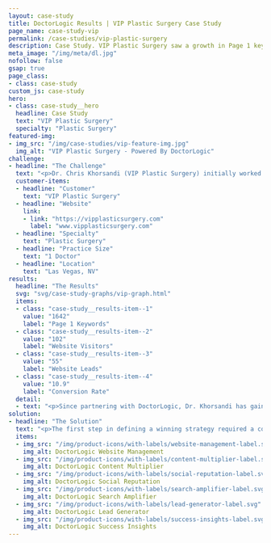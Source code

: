```yaml
---
layout: case-study
title: DoctorLogic Results | VIP Plastic Surgery Case Study
page_name: case-study-vip
permalink: /case-studies/vip-plastic-surgery
description: Case Study. VIP Plastic Surgery saw a growth in Page 1 keywords by 1,642%, resulting in an increase in website visits by 102%.
meta_image: "/img/meta/dl.jpg"
nofollow: false
gsap: true
page_class:
- class: case-study
custom_js: case-study
hero:
- class: case-study__hero
  headline: Case Study
  text: "VIP Plastic Surgery"
  specialty: "Plastic Surgery"
featured-img:
- img_src: "/img/case-studies/vip-feature-img.jpg"
  img_alt: "VIP Plastic Surgery - Powered By DoctorLogic"
challenge:
- headline: "The Challenge" 
  text: "<p>Dr. Chris Khorsandi (VIP Plastic Surgery) initially worked with several vendors, who were costly and unable to fulfill their promises of attracting patient leads through website traffic. These vendors were promising results, but offering nothing due to their limited healthcare marketing experience. As a premiere plastic surgery practice in Las Vegas, Dr. Khorsandi did not feel his online presence accurately reflected his offline reputation, especially in one of the nation’s most competitive markets for plastic surgeons. Dr. Khorsandi began working with DoctorLogic in March 2015 with the objective of building an SEO strategy that would amplify his offline experience into online authority, increase overall traffic, and win new patients from search.</p>"
  customer-items:
  - headline: "Customer"
    text: "VIP Plastic Surgery"
  - headline: "Website"
    link:
    - link: "https://vipplasticsurgery.com"
      label: "www.vipplasticsurgery.com"
  - headline: "Specialty"
    text: "Plastic Surgery"
  - headline: "Practice Size"
    text: "1 Doctor"
  - headline: "Location"
    text: "Las Vegas, NV"
results:
  headline: "The Results"
  svg: "svg/case-study-graphs/vip-graph.html"
  items:
  - class: "case-study__results-item--1"
    value: "1642"
    label: "Page 1 Keywords"
  - class: "case-study__results-item--2"
    value: "102"
    label: "Website Visitors"
  - class: "case-study__results-item--3"
    value: "55"
    label: "Website Leads"
  - class: "case-study__results-item--4"
    value: "10.9"
    label: "Conversion Rate"
  detail:
  - text: "<p>Since partnering with DoctorLogic, Dr. Khorsandi has gained a competitive advantage in his market. VIP Plastic Surgery saw a growth in Page 1 keywords by 1,642%, resulting in an increase in website visits by 102%, a 55% increase in website leads, and a 10% lead-to-patient conversion rate. In addition to keyword ranking, the Before and After Photo Gallery brings in 67% of all page view traffic, with 34% leads coming strictly from the gallery page.</p><p>With DoctorLogic, VIP Plastic Surgery is leveraging technology to increase efficiency and track lead conversions that turn visitors into patients, leading to exponential growth.</p>"
solution:
- headline: "The Solution"
  text: "<p>The first step in defining a winning strategy required a comprehensive discussion with Dr. Khorsandi and his team. The competitive Las Vegas market was flooded with hundreds of other surgeons lobbying for the same goals and rankings, so our strategy needed to have a very targeted approach. We put together a strategy based on a comprehensive technical SEO audit and competitive research.</p><p>In order to implement the strategy, we created and designed a modern website that reflected the VIP Plastic Surgery brand and business model. With DoctorLogic’s proven technology and expert content writers, we created a new website specially designed to showcase the great work and reviews using DoctorLogic’s Before and After Galleries and Reputation Management solution. The website was also crafted to serve as the foundation of our SEO strategy. It includes more relevant keywords, is responsive to all devices, and easy to navigate.</p>"
  items:
  - img_src: "/img/product-icons/with-labels/website-management-label.svg"
    img_alt: DoctorLogic Website Management
  - img_src: "/img/product-icons/with-labels/content-multiplier-label.svg"
    img_alt: DoctorLogic Content Multiplier
  - img_src: "/img/product-icons/with-labels/social-reputation-label.svg"
    img_alt: DoctorLogic Social Reputation
  - img_src: "/img/product-icons/with-labels/search-amplifier-label.svg"
    img_alt: DoctorLogic Search Amplifier
  - img_src: "/img/product-icons/with-labels/lead-generator-label.svg"
    img_alt: DoctorLogic Lead Generator
  - img_src: "/img/product-icons/with-labels/success-insights-label.svg"
    img_alt: DoctorLogic Success Insights
---
```





